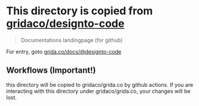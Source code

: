 # This directory is copied from [gridaco/designto-code](https://github.com/gridaco/designto-code)

> Documentations landingpage (for github)

For entry, goto [grida.co/docs/@designto-code](grida.co/docs/)

## Workflows (**Important!**)

this directory will be copied to gridaco/grida.co by github actions. If you are interacting with this directory under gridaco/grida.co, your changes will be lost.

